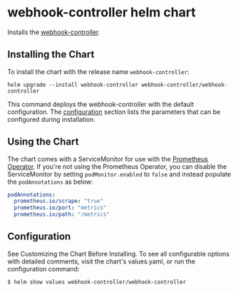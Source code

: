 # webhook-controller helm chart

Installs the [webhook-controller](https://github.com/DoodleScheduling/webhook-controller).

## Installing the Chart

To install the chart with the release name `webhook-controller`:

```console
helm upgrade --install webhook-controller webhook-controller/webhook-controller
```

This command deploys the webhook-controller with the default configuration. The [configuration](#configuration) section lists the parameters that can be configured during installation.

## Using the Chart

The chart comes with a ServiceMonitor for use with the [Prometheus Operator](https://github.com/helm/charts/tree/master/stable/prometheus-operator).
If you're not using the Prometheus Operator, you can disable the ServiceMonitor by setting `podMonitor.enabled` to `false` and instead
populate the `podAnnotations` as below:

```yaml
podAnnotations:
  prometheus.io/scrape: "true"
  prometheus.io/port: "metrics"
  prometheus.io/path: "/metrics"
```

## Configuration

See Customizing the Chart Before Installing. To see all configurable options with detailed comments, visit the chart's values.yaml, or run the configuration command:

```sh
$ helm show values webhook-controller/webhook-controller
```
